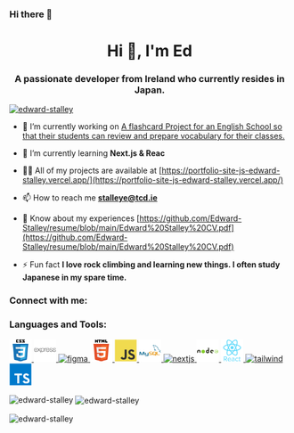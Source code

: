### Hi there 👋

<h1 align="center">Hi 👋, I'm Ed</h1>
<h3 align="center">A passionate developer from Ireland who currently resides in Japan.</h3>

<p align="left"> <a href="https://github.com/ryo-ma/github-profile-trophy"><img src="https://github-profile-trophy.vercel.app/?username=edward-stalley" alt="edward-stalley" /></a> </p>

- 🔭 I’m currently working on [A flashcard Project for an English School so that their students can review and prepare vocabulary for their classes.](https://flashcard-app-2022-version-2-0.vercel.app/)

- 🌱 I’m currently learning **Next.js & Reac**

- 👨‍💻 All of my projects are available at [https://portfolio-site-js-edward-stalley.vercel.app/](https://portfolio-site-js-edward-stalley.vercel.app/)

- 📫 How to reach me **stalleye@tcd.ie**

- 📄 Know about my experiences [https://github.com/Edward-Stalley/resume/blob/main/Edward%20Stalley%20CV.pdf](https://github.com/Edward-Stalley/resume/blob/main/Edward%20Stalley%20CV.pdf)

- ⚡ Fun fact **I love rock climbing and learning new things. I often study Japanese in my spare time.**

<h3 align="left">Connect with me:</h3>
<p align="left">
</p>

<h3 align="left">Languages and Tools:</h3>
<p align="left"> <a href="https://www.w3schools.com/css/" target="_blank" rel="noreferrer"> <img src="https://raw.githubusercontent.com/devicons/devicon/master/icons/css3/css3-original-wordmark.svg" alt="css3" width="40" height="40"/> </a> <a href="https://expressjs.com" target="_blank" rel="noreferrer"> <img src="https://raw.githubusercontent.com/devicons/devicon/master/icons/express/express-original-wordmark.svg" alt="express" width="40" height="40"/> </a> <a href="https://www.figma.com/" target="_blank" rel="noreferrer"> <img src="https://www.vectorlogo.zone/logos/figma/figma-icon.svg" alt="figma" width="40" height="40"/> </a> <a href="https://www.w3.org/html/" target="_blank" rel="noreferrer"> <img src="https://raw.githubusercontent.com/devicons/devicon/master/icons/html5/html5-original-wordmark.svg" alt="html5" width="40" height="40"/> </a> <a href="https://developer.mozilla.org/en-US/docs/Web/JavaScript" target="_blank" rel="noreferrer"> <img src="https://raw.githubusercontent.com/devicons/devicon/master/icons/javascript/javascript-original.svg" alt="javascript" width="40" height="40"/> </a> <a href="https://www.mysql.com/" target="_blank" rel="noreferrer"> <img src="https://raw.githubusercontent.com/devicons/devicon/master/icons/mysql/mysql-original-wordmark.svg" alt="mysql" width="40" height="40"/> </a> <a href="https://nextjs.org/" target="_blank" rel="noreferrer"> <img src="https://cdn.worldvectorlogo.com/logos/nextjs-2.svg" alt="nextjs" width="40" height="40"/> </a> <a href="https://nodejs.org" target="_blank" rel="noreferrer"> <img src="https://raw.githubusercontent.com/devicons/devicon/master/icons/nodejs/nodejs-original-wordmark.svg" alt="nodejs" width="40" height="40"/> </a> <a href="https://reactjs.org/" target="_blank" rel="noreferrer"> <img src="https://raw.githubusercontent.com/devicons/devicon/master/icons/react/react-original-wordmark.svg" alt="react" width="40" height="40"/> </a> <a href="https://tailwindcss.com/" target="_blank" rel="noreferrer"> <img src="https://www.vectorlogo.zone/logos/tailwindcss/tailwindcss-icon.svg" alt="tailwind" width="40" height="40"/> </a> <a href="https://www.typescriptlang.org/" target="_blank" rel="noreferrer"> <img src="https://raw.githubusercontent.com/devicons/devicon/master/icons/typescript/typescript-original.svg" alt="typescript" width="40" height="40"/> </a> </p>

<p><img align="left" src="https://github-readme-stats.vercel.app/api/top-langs?username=edward-stalley&show_icons=true&locale=en&layout=compact" alt="edward-stalley" /></p>

<p>&nbsp;<img align="center" src="https://github-readme-stats.vercel.app/api?username=edward-stalley&show_icons=true&locale=en" alt="edward-stalley" /></p>

<p><img align="center" src="https://github-readme-streak-stats.herokuapp.com/?user=edward-stalley&" alt="edward-stalley" /></p>


<!--
**Edward-Stalley/Edward-Stalley** is a ✨ _special_ ✨ repository because its `README.md` (this file) appears on your GitHub profile.

Here are some ideas to get you started:

- 🔭 I’m currently working on ...
- 🌱 I’m currently learning ...
- 👯 I’m looking to collaborate on ...
- 🤔 I’m looking for help with ...
- 💬 Ask me about ...
- 📫 How to reach me: ...
- 😄 Pronouns: ...
- ⚡ Fun fact: ...
-->
